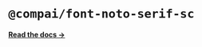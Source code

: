 # `@compai/font-noto-serif-sc`

[**Read the docs &rarr;**](https://components.ai/docs/typefaces/noto-serif-sc)
